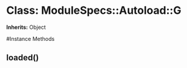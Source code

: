 # Class: ModuleSpecs::Autoload::G
**Inherits:** Object
    




#Instance Methods
## loaded() [](#method-i-loaded)

